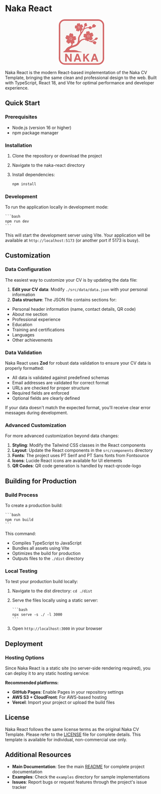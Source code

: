 
# Naka React

<p style="text-align: center">
  <img src="../naka.png" alt="Naka CV Template Logo" width="150" height="150">
</p>

Naka React is the modern React-based implementation of the Naka CV Template, 
bringing the same clean and professional design to the web. 
Built with TypeScript, React 18, and Vite for optimal performance and developer experience.

## Quick Start

### Prerequisites

- Node.js (version 16 or higher)
- npm package manager

### Installation

1. Clone the repository or download the project
2. Navigate to the naka-react directory
3. Install dependencies:

    ```bash
    npm install
    ```

### Development

To run the application locally in development mode:

    ```bash
    npm run dev
    ```

This will start the development server using Vite. Your application will be available at `http://localhost:5173` (or another port if 5173 is busy).

## Customization

### Data Configuration

The easiest way to customize your CV is by updating the data file:

1. **Edit your CV data**: Modify `./src/data/data.json` with your personal information
2. **Data structure**: The JSON file contains sections for:
  - Personal header information (name, contact details, QR code)
  - About me section
  - Professional experience
  - Education
  - Training and certifications
  - Languages
  - Other achievements

### Data Validation

Naka React uses **Zod** for robust data validation to ensure your CV data is properly formatted:

- All data is validated against predefined schemas
- Email addresses are validated for correct format
- URLs are checked for proper structure
- Required fields are enforced
- Optional fields are clearly defined

If your data doesn't match the expected format, you'll receive clear error messages during development.

### Advanced Customization

For more advanced customization beyond data changes:

1. **Styling**: Modify the Tailwind CSS classes in the React components
2. **Layout**: Update the React components in the `src/components` directory
3. **Fonts**: The project uses PT Serif and PT Sans fonts from Fontsource
4. **Icons**: Lucide React icons are available for UI elements
5. **QR Codes**: QR code generation is handled by react-qrcode-logo

## Building for Production

### Build Process

To create a production build:

    ```bash
    npm run build
    ```

This command:
- Compiles TypeScript to JavaScript
- Bundles all assets using Vite
- Optimizes the build for production
- Outputs files to the `./dist` directory

### Local Testing

To test your production build locally:

1. Navigate to the dist directory: `cd ./dist`
2. Serve the files locally using a static server:

       ```bash
       npx serve -s ./ -l 3000
       ```

3. Open `http://localhost:3000` in your browser

## Deployment

### Hosting Options

Since Naka React is a static site (no server-side rendering required), you can deploy it to any static hosting service:

**Recommended platforms:**
- **GitHub Pages**: Enable Pages in your repository settings
- **AWS S3 + CloudFront**: For AWS-based hosting
- **Vercel**: Import your project or upload the build files

## License

Naka React follows the same license terms as the original Naka CV Template. 
Please refer to the [LICENSE](../LICENSE) file for complete details. 
This template is available for individual, non-commercial use only.

## Additional Resources

- **Main Documentation**: See the main [README](../README.md) for complete project documentation
- **Examples**: Check the `examples` directory for sample implementations
- **Issues**: Report bugs or request features through the project's issue tracker
